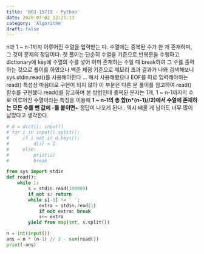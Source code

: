 ```yaml
---
title: 'BOJ-15719 - Python'
date: 2020-07-02 12:21:13
category: 'Algorithm'
draft: false
---
```

n과 1 ~ n-1까지 이루어진 수열을 입력받는 다. 수열에는 중복된 수가 한 개 존재하며, 그 것이 문제의 정답이다. 첫 풀이는 단순히 수열을 기준으로 반복문을 수행하고 dictionary에 key에 수열의 수를 넣어 이미 존재하는 수일 때 break하여 그 수를 출력하는 것으로 풀이를 하였으나 백준 체점 기준으로 메모리 초과 결과가 나와 검색해보니 sys.stdin.read()를 사용해야한다 ... 해서 사용해봤으나 EOF를 따로 입력해야하는 read() 특성상 마음대로 구현이 되지 않아 이 부분은 다른 분 풀이를 참고하여 read() 함수를 구현했다.read()를 참고하며 본 방법인데 중복된 문자는 1개, 1 ~ n-1까지의 수로 이루어진 수열이라는 특징을 이용해 **1 ~ n-1의 총 합(n\*(n-1)//2)에서 수열에 존재하는 모든 수를 뺀 값에 -를 붙이면**+ 정답이 나오게 된다.. 역시 배울 게 남아도 너무 많이 남았다고 생각한다.
```python
# d = dict(); input()
# for i in input().split():
#     if i not in d.keys():
#         d[i] = 1
#     else:
#         print(i)
#         break

from sys import stdin
def read():
    while 1:
        s = stdin.read(100000)
        if not s: return
        while s[-1] != ' ':
            extra = stdin.read(1)
            if not extra: break
            s+= extra
        yield from map(int, s.split())

n = int(input())
ans = n * (n-1) // 2 - sum(read())
print(-ans)

```